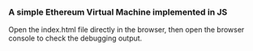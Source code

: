 ### A simple Ethereum Virtual Machine implemented in JS

Open the index.html file directly in the browser, then open the browser console to check the debugging output.
